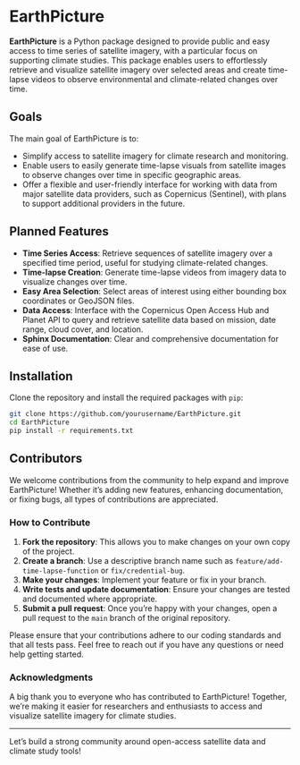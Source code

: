 # EarthPicture

**EarthPicture** is a Python package designed to provide public and easy access to time series of satellite imagery, with a particular focus on supporting climate studies. This package enables users to effortlessly retrieve and visualize satellite imagery over selected areas and create time-lapse videos to observe environmental and climate-related changes over time.

## Goals

The main goal of EarthPicture is to:
- Simplify access to satellite imagery for climate research and monitoring.
- Enable users to easily generate time-lapse visuals from satellite images to observe changes over time in specific geographic areas.
- Offer a flexible and user-friendly interface for working with data from major satellite data providers, such as Copernicus (Sentinel), with plans to support additional providers in the future.

## Planned Features

- **Time Series Access**: Retrieve sequences of satellite imagery over a specified time period, useful for studying climate-related changes.
- **Time-lapse Creation**: Generate time-lapse videos from imagery data to visualize changes over time.
- **Easy Area Selection**: Select areas of interest using either bounding box coordinates or GeoJSON files.
- **Data Access**: Interface with the Copernicus Open Access Hub and Planet API to query and retrieve satellite data based on mission, date range, cloud cover, and location.
- **Sphinx Documentation**: Clear and comprehensive documentation for ease of use.

## Installation

Clone the repository and install the required packages with `pip`:

```bash
git clone https://github.com/yourusername/EarthPicture.git
cd EarthPicture
pip install -r requirements.txt
```

## Contributors

We welcome contributions from the community to help expand and improve EarthPicture! Whether it’s adding new features, enhancing documentation, or fixing bugs, all types of contributions are appreciated.

### How to Contribute

1. **Fork the repository**: This allows you to make changes on your own copy of the project.
2. **Create a branch**: Use a descriptive branch name such as `feature/add-time-lapse-function` or `fix/credential-bug`.
3. **Make your changes**: Implement your feature or fix in your branch.
4. **Write tests and update documentation**: Ensure your changes are tested and documented where appropriate.
5. **Submit a pull request**: Once you’re happy with your changes, open a pull request to the `main` branch of the original repository.

Please ensure that your contributions adhere to our coding standards and that all tests pass. Feel free to reach out if you have any questions or need help getting started.

### Acknowledgments

A big thank you to everyone who has contributed to EarthPicture! Together, we’re making it easier for researchers and enthusiasts to access and visualize satellite imagery for climate studies.

---

Let’s build a strong community around open-access satellite data and climate study tools!

